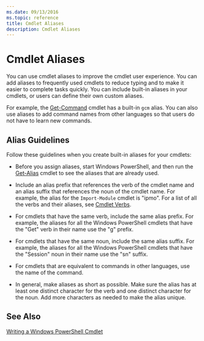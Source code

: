 ```yaml
---
ms.date: 09/13/2016
ms.topic: reference
title: Cmdlet Aliases
description: Cmdlet Aliases
---
```

# Cmdlet Aliases

You can use cmdlet aliases to improve the cmdlet user experience. You can add aliases to frequently used cmdlets to reduce typing and to make it easier to complete tasks quickly. You can include built-in aliases in your cmdlets, or users can define their own custom aliases.

For example, the [Get-Command](/powershell/module/microsoft.powershell.core/get-command) cmdlet has a built-in `gcm` alias. You can also use aliases to add command names from other languages so that users do not have to learn new commands.

## Alias Guidelines

Follow these guidelines when you create built-in aliases for your cmdlets:

- Before you assign aliases, start Windows PowerShell, and then run the [Get-Alias](/powershell/module/Microsoft.PowerShell.Utility/Get-Alias) cmdlet to see the aliases that are already used.

- Include an alias prefix that references the verb of the cmdlet name and an alias suffix that references the noun of the cmdlet name. For example, the alias for the `Import-Module` cmdlet is "ipmo". For a list of all the verbs and their aliases, see [Cmdlet Verbs](./approved-verbs-for-windows-powershell-commands.md).

- For cmdlets that have the same verb, include the same alias prefix. For example, the aliases for all the Windows PowerShell cmdlets that have the "Get" verb in their name use the "g" prefix.

- For cmdlets that have the same noun, include the same alias suffix. For example, the aliases for all the Windows PowerShell cmdlets that have the "Session" noun in their name use the "sn" suffix.

- For cmdlets that are equivalent to commands in other languages, use the name of the command.

- In general, make aliases as short as possible. Make sure the alias has at least one distinct character for the verb and one distinct character for the noun. Add more characters as needed to make the alias unique.

## See Also

[Writing a Windows PowerShell Cmdlet](./writing-a-windows-powershell-cmdlet.md)
